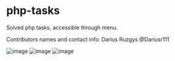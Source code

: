 # php-tasks

Solved php tasks, accessible through menu.

Contributors names and contact info:
Darius Ruzgys
@Dariusr111

![image](https://user-images.githubusercontent.com/106965568/186005010-43d5adfc-4139-4e17-aa73-d984f54b8977.png)
![image](https://user-images.githubusercontent.com/106965568/186004320-55e92f11-47d9-4d13-96dd-471140616f4f.png)
![image](https://user-images.githubusercontent.com/106965568/186006373-83be86cf-ea2a-413b-8230-5d6610de4ad7.png)





